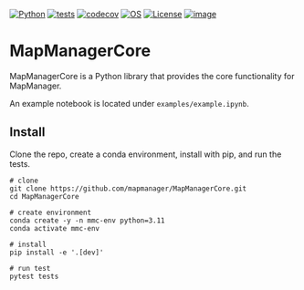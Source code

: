 [![Python](https://img.shields.io/badge/python-3.11-blue.svg)](https://www.python.org/downloads/release/python-3111/)
[![tests](https://github.com/mapmanager/MapManagerCore/workflows/Test/badge.svg)](https://github.com/mapmanager/MapManagerCore/actions)
[![codecov](https://codecov.io/gh/mapmanager/MapManagerCore/graph/badge.svg?token=M9SO38DYPY)](https://codecov.io/gh/mapmanager/MapManagerCore)
[![OS](https://img.shields.io/badge/OS-Linux|Windows|macOS-blue.svg)]()
[![License](https://img.shields.io/badge/license-GPLv3-blue)](https://github.com/mapmanager/MapManagerCore/blob/master/LICENSE)
[![image](http://img.shields.io/pypi/v/exampy.svg)](https://pypi.python.org/project/mapmanagercore)

# MapManagerCore

MapManagerCore is a Python library that provides the core functionality for MapManager.

An example notebook is located under `examples/example.ipynb`.

## Install

Clone the repo, create a conda environment, install with pip, and run the tests.

    # clone
    git clone https://github.com/mapmanager/MapManagerCore.git
    cd MapManagerCore

    # create environment
    conda create -y -n mmc-env python=3.11
    conda activate mmc-env

    # install
    pip install -e '.[dev]'

    # run test
    pytest tests


